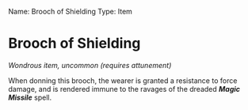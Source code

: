 Name: Brooch of Shielding
Type: Item

# Brooch of Shielding
_Wondrous item, uncommon (requires attunement)_

When donning this brooch, the wearer is granted a resistance to force damage, and is rendered immune to the ravages of the dreaded **_Magic Missile_** spell. 
